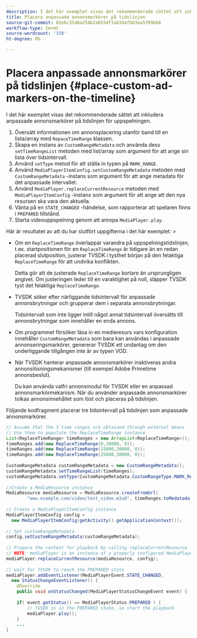 ```yaml
---
description: I det här exemplet visas det rekommenderade sättet att inkludera anpassade annonsmarkörer på tidslinjen för uppspelningen.
title: Placera anpassade annonsmarkörer på tidslinjen
source-git-commit: 02ebc3548a254b2a6554f1ab34afbb3ea5f09bb8
workflow-type: tm+mt
source-wordcount: '338'
ht-degree: 0%

---
```


# Placera anpassade annonsmarkörer på tidslinjen {#place-custom-ad-markers-on-the-timeline}

I det här exemplet visas det rekommenderade sättet att inkludera anpassade annonsmarkörer på tidslinjen för uppspelningen.

1. Översätt informationen om annonsplacering utanför band till en lista/array med `RepaceTimeRange` klassen.
1. Skapa en instans av `CustomRangeMetadata` och använda dess `setTimeRangeList` metoden med list/array som argument för att ange sin lista över tidsintervall.
1. Använd `setType` metod för att ställa in typen på `MARK_RANGE`.
1. Använd `MediaPlayerItemConfig.setCustomRangeMetadata` metoden med `CustomRangeMetadata` -instans som argument för att ange metadata för det anpassade intervallet.
1. Använd `MediaPlayer.replaceCurrentResource` metoden med `MediaPlayerItemConfig` -instans som argument för att ange att den nya resursen ska vara den aktuella.
1. Vänta på en `STATE_CHANGED` -händelse, som rapporterar att spelaren finns i `PREPARED` tillstånd.
1. Starta videouppspelning genom att anropa `MediaPlayer.play`.

Här är resultatet av att du har slutfört uppgifterna i det här exemplet: >
* Om en `ReplaceTimeRange` överlappar varandra på uppspelningstidslinjen, t.ex. startpositionen för en `ReplaceTimeRange` är tidigare än en redan placerad slutposition, justerar TVSDK i tysthet början på den felaktiga `ReplaceTimeRange` för att undvika konflikten.

  Detta gör att de justerade `ReplaceTimeRange` kortare än ursprungligen angivet. Om justeringen leder till en varaktighet på noll, släpper TVSDK tyst det felaktiga `ReplaceTimeRange`.

* TVSDK söker efter närliggande tidsintervall för anpassade annonsbrytningar och grupperar dem i separata annonsbrytningar.

  Tidsintervall som inte ligger intill något annat tidsintervall översätts till annonsbrytningar som innehåller en enda annons.
* Om programmet försöker läsa in en medieresurs vars konfiguration innehåller `CustomRangeMetadata` som bara kan användas i anpassade annonseringsmarkörer, genererar TVSDK ett undantag om den underliggande tillgången inte är av typen VOD.
* När TVSDK hanterar anpassade annonsmarkörer inaktiveras andra annonslösningsmekanismer (till exempel Adobe Primetime annonsbeslut).

  Du kan använda valfri annonsmodul för TVSDK eller en anpassad annonsmarkörmekanism. När du använder anpassade annonsmarkörer tolkas annonsinnehållet som löst och placeras på tidslinjen.

Följande kodfragment placerar tre tidsintervall på tidslinjen som anpassade annonsmarkörer.

```java
// Assume that the 3 time ranges are obtained through external means 
// Use them to populate the ReplaceTimeRange instance 
List<ReplaceTimeRange> timeRanges = new ArrayList<ReplaceTimeRange>(); 
timeRanges.add(new ReplaceTimeRange(0,10000, 0)); 
timeRanges.add(new ReplaceTimeRange(15000,20000, 0)); 
timeRanges.add(new ReplaceTimeRange(25000,30000, 0)); 
 
CustomRangeMetadata customRangeMetadata = new CustomRangeMetadata(); 
customRangeMetadata.setTimeRangeList(timeRanges); 
customRangeMetadata.setType(CustomRangeMetadata.CustomRangeType.MARK_RANGE); 
 
//Create a MediaResource instance 
MediaResource mediaResource = MediaResource.createFromUrl( 
        "www.example.com/video/test_video.m3u8", timeRanges.toMedatada(null)); 
 
// Create a MediaPlayerItemConfig instance 
MediaPlayerItemConfig config =  
  new MediaPlayerItemConfig(getActivity().getApplicationContext()); 
 
// Set customRangeMetadata 
config.setCustomRangeMetadata(customRangeMetadata); 
 
// Prepare the content for playback by calling replaceCurrentResource 
// NOTE: mediaPlayer is an instance of a properly configured MediaPlayer  
mediaPlayer.replaceCurrentResource(mediaResource, config); 
 
// wait for TVSDK to reach the PREPARED state 
mediaPlayer.addEventListener(MediaPlayerEvent.STATE_CHANGED,  
  new StatusChangeEventListener() { 
    @Override 
    public void onStatusChanged(MediaPlayerStatusChangeEvent event) { 
 
    if( event.getStatus() == MediaPlayerStatus.PREPARED ) { 
        // TVSDK is in the PREPARED state, so start the playback  
        mediaPlayer.play(); 
    } 
    ... 
}
```
